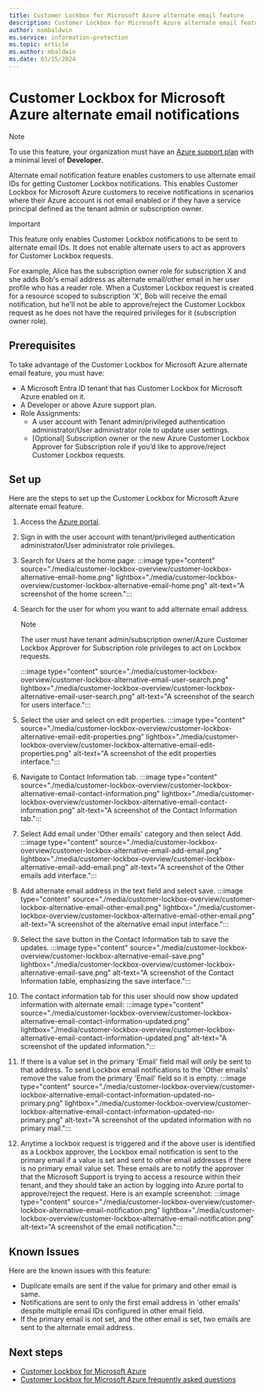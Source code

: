 ```yaml
---
title: Customer Lockbox for Microsoft Azure alternate email feature
description: Customer Lockbox for Microsoft Azure alternate email feature
author: msmbaldwin
ms.service: information-protection
ms.topic: article
ms.author: mbaldwin
ms.date: 03/15/2024
---
```


# Customer Lockbox for Microsoft Azure alternate email notifications

> [!NOTE]
> To use this feature, your organization must have an [Azure support plan](https://azure.microsoft.com/support/plans/) with a minimal level of **Developer**.

Alternate email notification feature enables customers to use alternate email IDs for getting Customer Lockbox notifications. This enables Customer Lockbox for Microsoft Azure customers to receive notifications in scenarios where their Azure account is not email enabled or if they have a service principal defined as the tenant admin or subscription owner.

> [!IMPORTANT]
> This feature only enables Customer Lockbox notifications to be sent to alternate email IDs. It does not enable alternate users to act as approvers for Customer Lockbox requests.
>
> For example, Alice has the subscription owner role for subscription X and she adds Bob's email address as alternate email/other email in her user profile who has a reader role. When a Customer Lockbox request is created for a resource scoped to subscription 'X', Bob will receive the email notification, but he'll not be able to approve/reject the Customer Lockbox request as he does not have the required privileges for it (subscription owner role).

## Prerequisites

To take advantage of the Customer Lockbox for Microsoft Azure alternate email feature, you must have:

- A Microsoft Entra ID tenant that has Customer Lockbox for Microsoft Azure enabled on it.
- A Developer or above Azure support plan.
- Role Assignments:
    - A user account with Tenant admin/privileged authentication administrator/User administrator role to update user settings.
    - [Optional] Subscription owner or the new Azure Customer Lockbox Approver for Subscription role if you’d like to approve/reject Customer Lockbox requests.

## Set up

Here are the steps to set up the Customer Lockbox for Microsoft Azure alternate email feature.

1. Access the [Azure portal](https://portal.azure.com/).
1. Sign in with the user account with tenant/privileged authentication administrator/User administrator role privileges.
1. Search for Users at the home page:
    :::image type="content" source="./media/customer-lockbox-overview/customer-lockbox-alternative-email-home.png" lightbox="./media/customer-lockbox-overview/customer-lockbox-alternative-email-home.png" alt-text="A screenshot of the home screen.":::
1. Search for the user for whom you want to add alternate email address.
  
    > [!NOTE]
    > The user must have tenant admin/subscription owner/Azure Customer Lockbox Approver for Subscription role privileges to act on Lockbox requests.

    :::image type="content" source="./media/customer-lockbox-overview/customer-lockbox-alternative-email-user-search.png" lightbox="./media/customer-lockbox-overview/customer-lockbox-alternative-email-user-search.png" alt-text="A screenshot of the search for users interface.":::
1. Select the user and select on edit properties.
    :::image type="content" source="./media/customer-lockbox-overview/customer-lockbox-alternative-email-edit-properties.png" lightbox="./media/customer-lockbox-overview/customer-lockbox-alternative-email-edit-properties.png" alt-text="A screenshot of the edit properties interface.":::
1. Navigate to Contact Information tab.
    :::image type="content" source="./media/customer-lockbox-overview/customer-lockbox-alternative-email-contact-information.png" lightbox="./media/customer-lockbox-overview/customer-lockbox-alternative-email-contact-information.png" alt-text="A screenshot of the Contact Information tab.":::
1. Select Add email under 'Other emails' category and then select Add.
    :::image type="content" source="./media/customer-lockbox-overview/customer-lockbox-alternative-email-add-email.png" lightbox="./media/customer-lockbox-overview/customer-lockbox-alternative-email-add-email.png" alt-text="A screenshot of the Other emails add interface.":::
1. Add alternate email address in the text field and select save.
    :::image type="content" source="./media/customer-lockbox-overview/customer-lockbox-alternative-email-other-email.png" lightbox="./media/customer-lockbox-overview/customer-lockbox-alternative-email-other-email.png" alt-text="A screenshot of the alternative email input interface.":::
1. Select the save button in the Contact Information tab to save the updates.
    :::image type="content" source="./media/customer-lockbox-overview/customer-lockbox-alternative-email-save.png" lightbox="./media/customer-lockbox-overview/customer-lockbox-alternative-email-save.png" alt-text="A screenshot of the Contact Information table, emphasizing the save interface.":::
1. The contact information tab for this user should now show updated information with alternate email:
    :::image type="content" source="./media/customer-lockbox-overview/customer-lockbox-alternative-email-contact-information-updated.png" lightbox="./media/customer-lockbox-overview/customer-lockbox-alternative-email-contact-information-updated.png" alt-text="A screenshot of the updated information.":::
1. If there is a value set in the primary 'Email' field mail will only be sent to that address. To send Lockbox email notifications to the 'Other emails' remove the value from the primary 'Email' field so it is empty.
    :::image type="content" source="./media/customer-lockbox-overview/customer-lockbox-alternative-email-contact-information-updated-no-primary.png" lightbox="./media/customer-lockbox-overview/customer-lockbox-alternative-email-contact-information-updated-no-primary.png" alt-text="A screenshot of the updated information with no primary mail.":::
1. Anytime a lockbox request is triggered and if the above user is identified as a Lockbox approver, the Lockbox email notification is sent to the primary email if a value is set and sent to other email addresses if there is no primary email value set. These emails are to notify the approver that the Microsoft Support is trying to access a resource within their tenant, and they should take an action by logging into Azure portal to approve/reject the request. Here is an example screenshot:
    :::image type="content" source="./media/customer-lockbox-overview/customer-lockbox-alternative-email-notification.png" lightbox="./media/customer-lockbox-overview/customer-lockbox-alternative-email-notification.png" alt-text="A screenshot of the email notification.":::

## Known Issues

Here are the known issues with this feature:

- Duplicate emails are sent if the value for primary and other email is same.
- Notifications are sent to only the first email address in 'other emails' despite multiple email IDs configured in other email field.
- If the primary email is not set, and the other email is set, two emails are sent to the alternate email address.

## Next steps

- [Customer Lockbox for Microsoft Azure](customer-lockbox-overview.md)
- [Customer Lockbox for Microsoft Azure frequently asked questions](customer-lockbox-faq.yml)
